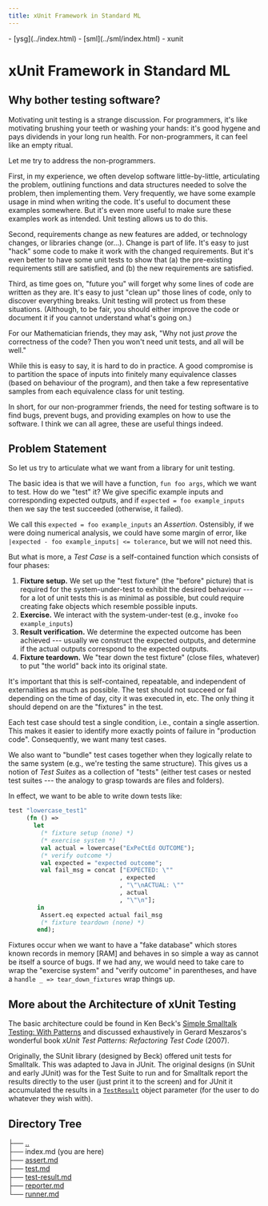 ```yaml
---
title: xUnit Framework in Standard ML
---
```

<nav class="crumbs">
- [ysg](../index.html)
- [sml](../sml/index.html)
- xunit
</nav>

# xUnit Framework in Standard ML

## Why bother testing software?

Motivating unit testing is a strange discussion. For programmers, it's
like motivating brushing your teeth or washing your hands: it's good
hygene and pays dividends in your long run health. For
non-programmers, it can feel like an empty ritual.

Let me try to address the non-programmers.

First, in my experience, we often develop software little-by-little,
articulating the problem, outlining functions and data structures
needed to solve the problem, then implementing them. Very frequently,
we have some example usage in mind when writing the code. It's useful
to document these examples somewhere. But it's even more useful to
make sure these examples work as intended. Unit testing allows us to
do this.

Second, requirements change as new features are added, or technology
changes, or libraries change (or...). Change is part of life. It's
easy to just "hack" some code to make it work with the changed
requirements. But it's even better to have some unit tests to show
that (a) the pre-existing requirements still are satisfied, and (b)
the new requirements are satisfied.

Third, as time goes on, "future you" will forget why some lines of
code are written as they are. It's easy to just "clean up" those lines
of code, only to discover everything breaks. Unit testing will protect
us from these situations. (Although, to be fair, you should either
improve the code or document it if you cannot understand what's going on.)

For our Mathematician friends, they may ask, "Why not just _prove_ the
correctness of the code? Then you won't need unit tests, and all will
be well."

While this is easy to say, it is hard to do in practice. A good
compromise is to partition the space of inputs into finitely many
equivalence classes (based on behaviour of the program), and then take
a few representative samples from each equivalence class for unit
testing.

In short, for our non-programmer friends, the need for testing
software is to find bugs, prevent bugs, and providing examples on how
to use the software. I think we can all agree, these are useful things
indeed.

## Problem Statement

So let us try to articulate what we want from a library for unit
testing.

The basic idea is that we will have a function, `fun foo args`, which
we want to test. How do we "test" it? We give specific example inputs
and corresponding expected outputs, and if `expected = foo example_inputs`
then we say the test succeeded (otherwise, it failed).

We call this `expected = foo example_inputs` an <dfn>Assertion</dfn>.
Ostensibly, if we were doing numerical analysis, we could have some
margin of error, like `|expected - foo example_inputs| <= tolerance`,
but we will not need this.

But what is more, a <dfn>Test Case</dfn> is a self-contained function
which consists of four phases:

1. **Fixture setup.** 
   We set up the "test fixture" (the "before" picture) that is
   required for the system-under-test to exhibit the desired behaviour
   --- for a lot of unit tests this is as minimal as possible, but
   could require creating fake objects which resemble possible inputs.
2. **Exercise.**
   We interact with the system-under-test (e.g., invoke `foo example_inputs`)
3. **Result verification.**
   We determine the expected outcome has been achieved --- usually we
   construct the expected outputs, and determine if the actual
   outputs correspond to the expected outputs.
4. **Fixture teardown.**
   We "tear down the test fixture" (close files, whatever) to put "the world"
   back into its original state.

It's important that this is self-contained, repeatable, and
independent of externalities as much as possible. The test should not
succeed or fail depending on the time of day, city it was executed in,
etc. The only thing it should depend on are the "fixtures" in the
test.

Each test case should test a single condition, i.e., contain a single
assertion. This makes it easier to identify more exactly points of
failure in "production code". Consequently, we want many test cases.

We also want to "bundle" test cases together when they logically
relate to the same system (e.g., we're testing the same structure).
This gives us a notion of <dfn>Test Suites</dfn> as a collection of
"tests" (either test cases or nested test suites --- the analogy to
grasp towards are files and folders).

In effect, we want to be able to write down tests like:

```sml {example}
test "lowercase_test1"
     (fn () =>
       let
         (* fixture setup (none) *)
         (* exercise system *)
         val actual = lowercase("ExPeCtEd OUTCOME");
         (* verify outcome *)
         val expected = "expected outcome";
         val fail_msg = concat ["EXPECTED: \""
                               , expected
                               , "\"\nACTUAL: \""
                               , actual
                               , "\"\n"];
        in
         Assert.eq expected actual fail_msg
         (* fixture teardown (none) *)
        end);
```

Fixtures occur when we want to have a "fake database" which stores
known records in memory [RAM] and behaves in so simple a way as cannot
be itself a source of bugs. If we had any, we would need to take care
to wrap the "exercise system" and "verify outcome" in parentheses, and
have a `handle _ => tear_down_fixtures` wrap things up.

## More about the Architecture of xUnit Testing

The basic architecture could be found in Ken Beck's [Simple Smalltalk Testing:
With Patterns](https://web.archive.org/web/20150315073817/http://www.xprogramming.com/testfram.htm)
and discussed exhaustively in Gerard Meszaros's wonderful book 
<cite class="book">xUnit Test Patterns: Refactoring Test Code</cite>
(2007). 

Originally, the SUnit library (designed by Beck) offered unit tests
for Smalltalk. This was adapted to Java in JUnit. The original designs
(in SUnit and early JUnit) was for the Test Suite to run and for
Smalltalk report the results directly to the user (just print it to
the screen) and for JUnit it accumulated the results in a [`TestResult`](https://www.eg.bucknell.edu/~cs475/F2000-S2001/hyde/JUnit/javadoc/test.framework.TestResult.html)
object parameter (for the user to do whatever they wish with).

## Directory Tree

<div class="tree">

├── [..](../sml/index.md) <br>
├── index.md (you are here) <br>
├── [assert.md](./assert.md) <br>
├── [test.md](./test.md) <br>
├── [test-result.md](./test-result.md)<br>
├── [reporter.md](./reporter.md) <br>
└── [runner.md](./runner.md) <br>

</div>
